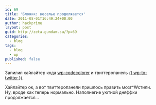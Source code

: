 ```yaml
---
id: 69
title: 'Бложик: веселье продолжается'
date: 2011-08-01T16:49:24+00:00
author: hackprime
layout: post
guid: http://zeta.gundam.su/?p=69
categories:
  - blog
tags:
  - blog
  - wp
published: false
---
```


Запилил хайлайтер кода [wp-codecolorer](http://wordpress.org/extend/plugins/codecolorer/) и твиттеропанель [(( wp-to-twitter ))](http://wordpress.org/extend/plugins/wp-to-twitter/).

Хайлайтер ок, а вот твиттеропанели пришлось править мозг^Wстили. Ну, вроде как теперь нормально. Наполнегие уютной дняффки продолжается&#8230;
